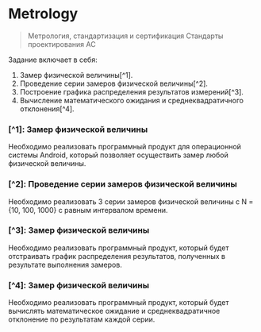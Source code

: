 # Metrology

> Метрология, стандартизация и сертификация
> Стандарты проектирования АС

Задание включает в себя:

1. Замер физической величины[^1].
2. Проведение серии замеров физической величины[^2].
3. Построение графика распределения результатов измерений[^3].
4. Вычисление математического ожидания и среднеквадратичного отклонения[^4].

### [^1]: Замер физической величины
Необходимо реализовать программный продукт для операционной системы Android, который позволяет осуществить замер любой физической величины.

### [^2]: Проведение серии замеров физической величины
Необходимо реализовать 3 серии замеров физической величины с N = {10, 100, 1000} с равным интервалом времени.

### [^3]: Замер физической величины
Необходимо реализовать программный продукт, который будет отстраивать график распределения результатов, полученных в результате выполнения замеров.

### [^4]: Замер физической величины
Необходимо реализовать программный продукт, который будет вычислять математическое ожидание и среднеквадратичное отклонение по результатам каждой серии.
